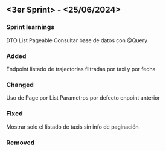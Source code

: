 ## <3er Sprint> - <25/06/2024>

### Sprint learnings
DTO
List
Pageable
Consultar base de datos con @Query

### Added
Endpoint listado de trajectorias filtradas por taxi y por fecha

### Changed
Uso de Page por List 
Parametros por defecto  enpoint anterior

### Fixed
Mostrar solo el listado de taxis sin info de paginación 

### Removed
